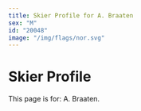 ```yaml
---
title: Skier Profile for A. Braaten
sex: "M"
id: "20048"
image: "/img/flags/nor.svg" 
---
```


# Skier Profile

This page is for: A. Braaten.
    